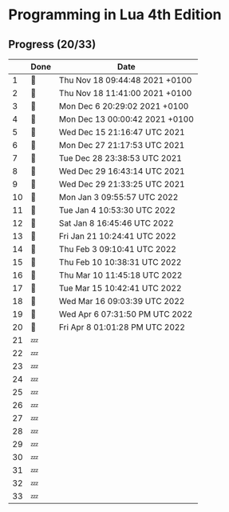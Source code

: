 # Programming in Lua 4th Edition

## Progress (20/33)

|     | Done    | Date                            |
| --- | ------- | ----                            |
| 1   | :bell:  | Thu Nov 18 09:44:48 2021 +0100  |
| 2   | :bell:  | Thu Nov 18 11:41:00 2021 +0100  |
| 3   | :bell:  | Mon Dec 6 20:29:02 2021 +0100   |
| 4   | :bell:  | Mon Dec 13 00:00:42 2021 +0100  |
| 5   | :bell:  | Wed Dec 15 21:16:47 UTC 2021    |
| 6   | :bell:  | Mon Dec 27 21:17:53 UTC 2021    |
| 7   | :bell:  | Tue Dec 28 23:38:53 UTC 2021    |
| 8   | :bell:  | Wed Dec 29 16:43:14 UTC 2021    |
| 9   | :bell:  | Wed Dec 29 21:33:25 UTC 2021    |
| 10  | :bell:  | Mon Jan  3 09:55:57 UTC 2022    |
| 11  | :bell:  | Tue Jan  4 10:53:30 UTC 2022    |
| 12  | :bell:  | Sat Jan  8 16:45:46 UTC 2022    |
| 13  | :bell:  | Fri Jan 21 10:24:41 UTC 2022    |
| 14  | :bell:  | Thu Feb  3 09:10:41 UTC 2022    |
| 15  | :bell:  | Thu Feb 10 10:38:31 UTC 2022    |
| 16  | :bell:  | Thu Mar 10 11:45:18 UTC 2022    |
| 17  | :bell:  | Tue Mar 15 10:42:41 UTC 2022    |
| 18  | :bell:  | Wed Mar 16 09:03:39 UTC 2022    |
| 19  | :bell:  | Wed Apr  6 07:31:50 PM UTC 2022 |
| 20  | :bell:  | Fri Apr  8 01:01:28 PM UTC 2022 |
| 21  | :zzz:   |                                 |
| 22  | :zzz:   |                                 |
| 23  | :zzz:   |                                 |
| 24  | :zzz:   |                                 |
| 25  | :zzz:   |                                 |
| 26  | :zzz:   |                                 |
| 27  | :zzz:   |                                 |
| 28  | :zzz:   |                                 |
| 29  | :zzz:   |                                 |
| 30  | :zzz:   |                                 |
| 31  | :zzz:   |                                 |
| 32  | :zzz:   |                                 |
| 33  | :zzz:   |                                 |
